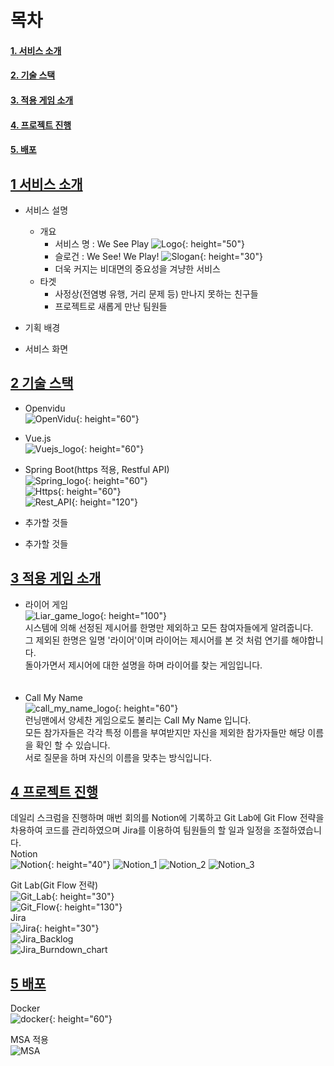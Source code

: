 # 목차
#### [1. 서비스 소개](#1서비스-소개)  
#### [2. 기술 스택](#2기술-스택)  
#### [3. 적용 게임 소개](#3적용-게임-소개)  
#### [4. 프로젝트 진행](#4프로젝트-진행)  
#### [5. 배포](#5배포)  
## [1&nbsp;서비스 소개](#목차)  
* 서비스 설명  
    + 개요  
        * 서비스 명 : We See Play 
![Logo](/uploads/39f08ed00d7f8c704f2810d40b17a2f5/Logo.PNG){: height="50"}
        * 슬로건 : We See! We Play!
![Slogan](/uploads/e0b473308a3602dbbc2b445f7c714959/Slogan.PNG){: height="30"}
        * 더욱 커지는 비대면의 중요성을 겨냥한 서비스  
    * 타겟  
        * 사정상(전염병 유행, 거리 문제 등) 만나지 못하는 친구들  
        * 프로젝트로 새롭게 만난 팀원들  
              
* 기획 배경  

* 서비스 화면  

## [2&nbsp;기술 스택](#목차)  
* Openvidu  
![OpenVidu](/uploads/85ed6aeebb1d9d7b6e2b0043a3dc8647/OpenVidu.PNG){: height="60"}

* Vue.js  
![Vuejs_logo](/uploads/34baf3e5a8a81bc24d3ac8bd006c70c9/Vuejs_logo.PNG){: height="60"}

* Spring Boot(https 적용, Restful API)  
![Spring_logo](/uploads/9eb7fbe3c75351b128af470b1a790bf6/Spring_logo.PNG){: height="60"}  
![Https](/uploads/61e0df00be91dd436689679a5c98956c/Https.PNG){: height="60"}  
![Rest_API](/uploads/e83e84f8a7f5c065a88fafedf0436a9e/Rest_API.PNG){: height="120"}  

* 추가할 것들  

* 추가할 것들  

## [3&nbsp;적용 게임 소개](#목차)  
* 라이어 게임  <br>
![Liar_game_logo](/uploads/de6160ea596a35252620c3d8e9cd4a45/Liar_game_logo.PNG){: height="100"}  
시스템에 의해 선정된 제시어를 한명만 제외하고 모든 참여자들에게 알려줍니다.  
그 제외된 한명은 일명 '라이어'이며 라이어는 제시어를 본 것 처럼 연기를 해야합니다.  
돌아가면서 제시어에 대한 설명을 하며 라이어를 찾는 게임입니다.  
<br><br>
* Call My Name  <br>
![call_my_name_logo](/uploads/c00783fa0907c7fbaafe169b4b392bfb/call_my_name_logo.PNG){: height="60"}  
런닝맨에서 양세찬 게임으로도 불리는 Call My Name 입니다.  
모든 참가자들은 각각 특정 이름을 부여받지만 자신을 제외한 참가자들만 해당 이름을 확인 할 수 있습니다.  
서로 질문을 하며 자신의 이름을 맞추는 방식입니다.  

## [4&nbsp;프로젝트 진행](#목차)  
데일리 스크럼을 진행하며 매번 회의를 Notion에 기록하고 Git Lab에 Git Flow 전략을 차용하여 코드를 관리하였으며 Jira를 이용하여 팀원들의 할 일과 일정을 조절하였습니다.  
Notion  <br>
![Notion](/uploads/978904a14f0962596429e27adc73460e/Notion.PNG){: height="40"}
![Notion_1](/uploads/ba611d2e411bfcce780204f31a336532/Notion_1.PNG)
![Notion_2](/uploads/c3683a76b8de0457f8edd93eb79ea948/Notion_2.PNG)
![Notion_3](/uploads/206be6cd806f481f7386d1b11649c7b2/Notion_3.PNG)

Git Lab(Git Flow 전략)  <br>
![Git_Lab](/uploads/f2f00b6c322385c67c8e97dd2a9dd376/Git_Lab.PNG){: height="30"}  
![Git_Flow](/uploads/89ea8ea842fd916edbbccc84a33632db/Git_Flow.gif){: height="130"}  
Jira  <br>
![Jira](/uploads/a8d210b715b335a9e9393a109672503a/Jira.PNG){: height="30"}  
![Jira_Backlog](/uploads/4176d072caf9b1ff28296d9f24a2382f/Jira_Backlog.PNG)  
![Jira_Burndown_chart](/uploads/6c22e9c94b32e95fda3c12d3b495ed99/Jira_Burndown_chart.PNG)  

## [5&nbsp;배포](#목차)  

Docker  
![docker](/uploads/a87ec4bb4461359d46b124e4e048f039/docker.PNG){: height="60"}  

MSA 적용  <br>
![MSA](/uploads/e6525277761b845bb1a843dfdc76650a/MSA.PNG)
